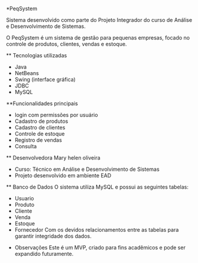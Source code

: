 *PeqSystem

Sistema desenvolvido como parte do Projeto Integrador do curso de Análise e Desenvolvimento de Sistemas.

O PeqSystem é um sistema de gestão para pequenas empresas, focado no controle de produtos, clientes, vendas e estoque.

** Tecnologias utilizadas
- Java
- NetBeans
- Swing (interface gráfica)
- JDBC
- MySQL
  
**Funcionalidades principais
- login com permissões por usuário
- Cadastro de produtos
- Cadastro de clientes
- Controle de estoque
- Registro de vendas
- Consulta
  
** Desenvolvedora
  Mary helen oliveira
- Curso: Técnico em Análise e Desenvolvimento de Sistemas
- Projeto desenvolvido em ambiente EAD
 
** Banco de Dados
  O sistema utiliza MySQL e possui as seguintes tabelas:
- Usuario
- Produto
- Cliente
- Venda
- Estoque
- Fornecedor
Com os devidos relacionamentos entre as tabelas para garantir integridade dos dados.

* Observações
Este é um MVP, criado para fins acadêmicos e pode ser expandido futuramente.
